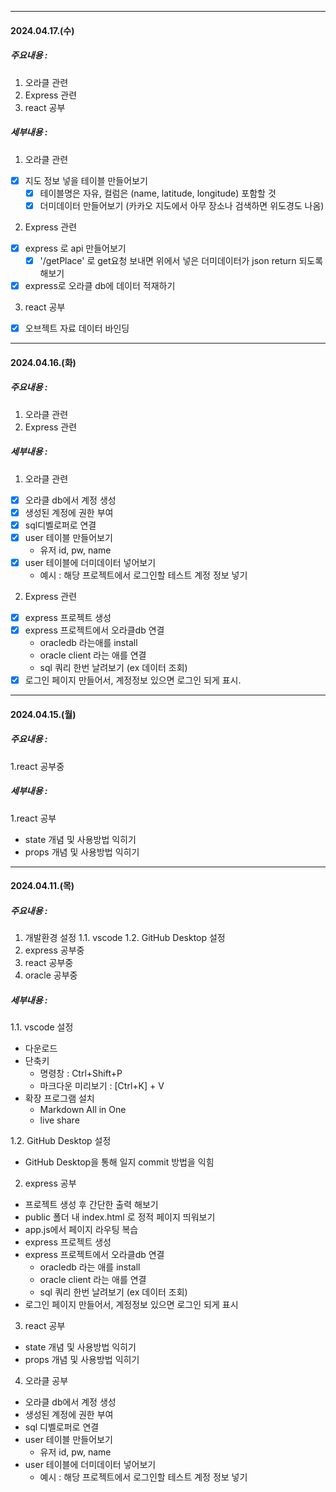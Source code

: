 

--------------------
#### 2024.04.17.(수)
##### 주요내용 :
1. 오라클 관련
2. Express 관련
3. react 공부

##### 세부내용 :
1. 오라클 관련
- [x] 지도 정보 넣을 테이블 만들어보기
  - [x] 테이블명은 자유, 컬럼은 (name, latitude, longitude) 포함할 것
  - [x] 더미데이터 만들어보기 (카카오 지도에서 아무 장소나 검색하면 위도경도 나옴)

2. Express 관련
- [x] express 로 api 만들어보기
  - [x] '/getPlace' 로 get요청 보내면 위에서 넣은 더미데이터가 json return 되도록 해보기
- [x] express로 오라클 db에 데이터 적재하기

3. react 공부
- [x] 오브젝트 자료 데이터 바인딩

--------------------
#### 2024.04.16.(화)
##### 주요내용 : 
1. 오라클 관련
2. Express 관련

##### 세부내용 : 
1. 오라클 관련
- [x] 오라클 db에서 계정 생성 
- [x] 생성된 계정에 권한 부여
- [x] sql디벨로퍼로 연결
- [x] user 테이블 만들어보기
   - 유저 id, pw, name
- [x] user 테이블에 더미데이터 넣어보기
  - 예시 : 해당 프로젝트에서 로그인할 테스트 계정 정보 넣기

2. Express 관련
- [x] express 프로젝트 생성
- [x] express 프로젝트에서 오라클db 연결
    - oracledb 라는애를 install
    - oracle client 라는 애를 연결
    - sql 쿼리 한번 날려보기 (ex 데이터 조회)
- [x] 로그인 페이지 만들어서, 계정정보 있으면 로그인 되게 표시.

--------------------
#### 2024.04.15.(월)
##### 주요내용 : 
1.react 공부중

##### 세부내용 : 
1.react 공부
- state 개념 및 사용방법 익히기
- props 개념 및 사용방법 익히기

----------------------
#### 2024.04.11.(목)
##### 주요내용 : 
1. 개발환경 설정 
1.1. vscode 
1.2. GitHub Desktop 설정
2. express 공부중
3. react 공부중
4. oracle 공부중

##### 세부내용 : 
1.1. vscode 설정
- 다운로드
- 단축키
  - 명령창 : Ctrl+Shift+P
  - 마크다운 미리보기 : [Ctrl+K] + V
- 확장 프로그램 설치
  - Markdown All in One
  - live share

1.2. GitHub Desktop 설정
  - GitHub Desktop을 통해 일지 commit 방법을 익힘

2. express 공부
- 프로젝트 생성 후 간단한 출력 해보기
- public 폴더 내 index.html 로 정적 페이지 띄워보기
- app.js에서 페이지 라우팅 복습
- express 프로젝트 생성
- express 프로젝트에서 오라클db 연결
  - oracledb 라는 애를 install
  - oracle client 라는 애를 연결
  - sql 쿼리 한번 날려보기 (ex 데이터 조회)
- 로그인 페이지 만들어서, 계정정보 있으면 로그인 되게 표시

3. react 공부
- state 개념 및 사용방법 익히기
- props 개념 및 사용방법 익히기

4. 오라클 공부
- 오라클 db에서 계정 생성
- 생성된 계정에 권한 부여
- sql 디벨로퍼로 연결
- user 테이블 만들어보기
  - 유저 id, pw, name
- user 테이블에 더미데이터 넣어보기
  - 예시 : 해당 프로젝트에서 로그인할 테스트 계정 정보 넣기